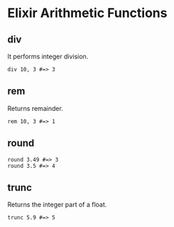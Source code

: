 # Elixir Arithmetic Functions

## div

It performs integer division.

```
div 10, 3 #=> 3
```

## rem

Returns remainder.

```
rem 10, 3 #=> 1
```

## round

```
round 3.49 #=> 3
round 3.5 #=> 4
```

## trunc

Returns the integer part of a float.

```
trunc 5.9 #=> 5
```
